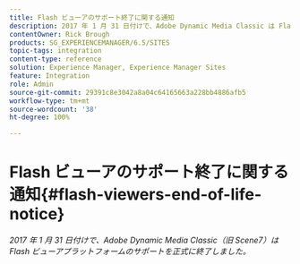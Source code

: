 ```yaml
---
title: Flash ビューアのサポート終了に関する通知
description: 2017 年 1 月 31 日付けで、Adobe Dynamic Media Classic は Flash ビューアプラットフォームのサポートを正式に終了しました。
contentOwner: Rick Brough
products: SG_EXPERIENCEMANAGER/6.5/SITES
topic-tags: integration
content-type: reference
solution: Experience Manager, Experience Manager Sites
feature: Integration
role: Admin
source-git-commit: 29391c8e3042a8a04c64165663a228bb4886afb5
workflow-type: tm+mt
source-wordcount: '38'
ht-degree: 100%

---
```


# Flash ビューアのサポート終了に関する通知{#flash-viewers-end-of-life-notice}

*2017 年 1 月 31 日付けで、Adobe Dynamic Media Classic（旧 Scene7）は Flash ビューアプラットフォームのサポートを正式に終了しました。*

<!-- *For more information about this important change, see the following FAQ website:*

[https://docs.adobe.com/content/docs/en/aem/6-1/administer/integration/marketing-cloud/scene7/flash-eol.html](https://docs.adobe.com/content/docs/en/aem/6-1/administer/integration/marketing-cloud/scene7/flash-eol.html). -->
